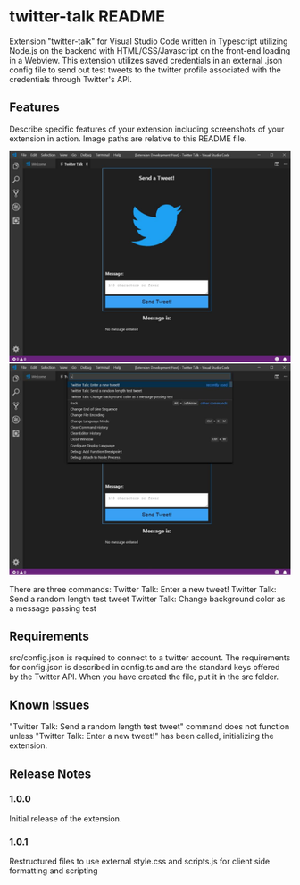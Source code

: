 # twitter-talk README

Extension "twitter-talk" for Visual Studio Code written in Typescript utilizing Node.js on the backend with HTML/CSS/Javascript on the front-end loading in a Webview. This extension utilizes saved credentials in an external .json config file to send out test tweets to the twitter profile associated with the credentials through Twitter's API.

## Features

Describe specific features of your extension including screenshots of your extension in action. Image paths are relative to this README file.

![Webview](TwitterTalk-Webview.jpg)
![Commands](TwitterTalk-Commands.jpg)

There are three commands:
Twitter Talk: Enter a new tweet!
Twitter Talk: Send a random length test tweet
Twitter Talk: Change background color as a message passing test

## Requirements

src/config.json is required to connect to a twitter account. The requirements for config.json is described in config.ts and are the standard keys offered by the Twitter API. When you have created the file, put it in the src folder.

## Known Issues

"Twitter Talk: Send a random length test tweet" command does not function unless "Twitter Talk: Enter a new tweet!" has been called, initializing the extension.

## Release Notes

### 1.0.0

Initial release of the extension.

### 1.0.1

Restructured files to use external style.css and scripts.js for client side formatting and scripting
